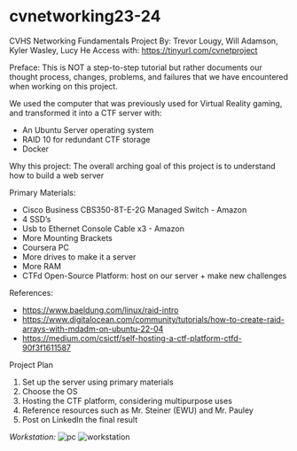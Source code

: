 # cvnetworking23-24

CVHS Networking Fundamentals Project
By: Trevor Lougy, Will Adamson, Kyler Wasley, Lucy He
Access with: https://tinyurl.com/cvnetproject

Preface:
This is NOT a step-to-step tutorial but rather documents our thought process, changes, problems, and failures that we have encountered when working on this project. 

We used the computer that was previously used for Virtual Reality gaming, and transformed it into a CTF server with:
- An Ubuntu Server operating system
- RAID 10 for redundant CTF storage
- Docker

Why this project:
The overall arching goal of this project is to understand how to build a web server

Primary Materials: 
- Cisco Business CBS350-8T-E-2G Managed Switch - Amazon
- 4 SSD’s	
- Usb to Ethernet Console Cable x3 - Amazon
- More Mounting Brackets
- Coursera PC
- More drives to make it a server
- More RAM
- CTFd Open-Source Platform: host on our server + make new challenges

References:
- https://www.baeldung.com/linux/raid-intro
- https://www.digitalocean.com/community/tutorials/how-to-create-raid-arrays-with-mdadm-on-ubuntu-22-04
- https://medium.com/csictf/self-hosting-a-ctf-platform-ctfd-90f3f1611587

Project Plan
1) Set up the server using primary materials
2) Choose the OS
3) Hosting the CTF platform, considering multipurpose uses
4) Reference resources such as Mr. Steiner (EWU) and Mr. Pauley
5) Post on LinkedIn the final result

*Workstation:*
![pc](https://github.com/crazycoderLucy/cvnetworking23-24/assets/117693275/6643351a-1047-4926-a9c5-14e9faf013fe)
![workstation](https://github.com/crazycoderLucy/cvnetworking23-24/assets/117693275/1cb202ac-a3b9-45a4-85f3-1c23936de182)


